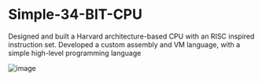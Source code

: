 # Simple-34-BIT-CPU
Designed and built a Harvard architecture-based CPU with an RISC inspired instruction set. Developed a custom assembly and VM language,  with a simple high-level programming language

![image](https://github.com/user-attachments/assets/851df10a-f1f9-471c-b724-35a1e37ff2d5)
